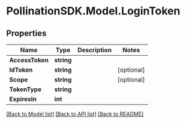 
# PollinationSDK.Model.LoginToken

## Properties

Name | Type | Description | Notes
------------ | ------------- | ------------- | -------------
**AccessToken** | **string** |  | 
**IdToken** | **string** |  | [optional] 
**Scope** | **string** |  | [optional] 
**TokenType** | **string** |  | 
**ExpiresIn** | **int** |  | 

[[Back to Model list]](../README.md#documentation-for-models)
[[Back to API list]](../README.md#documentation-for-api-endpoints)
[[Back to README]](../README.md)

